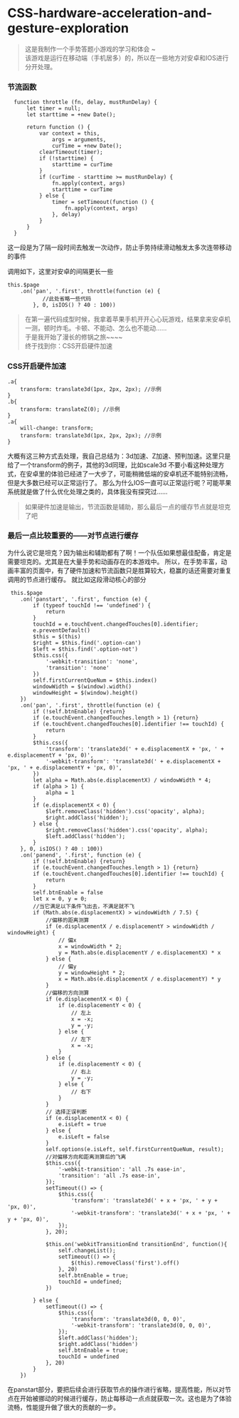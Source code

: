# CSS-hardware-acceleration-and-gesture-exploration
> 这是我制作一个手势答题小游戏的学习和体会 ~ <br/>
> 该游戏是运行在移动端（手机居多）的，所以在一些地方对安卓和IOS进行分开处理。

<h3>节流函数</h3>

      function throttle (fn, delay, mustRunDelay) {
          let timer = null;
          let starttime = +new Date();

          return function () {
              var context = this,
                  args = arguments,
                  curTime = +new Date();
              clearTimeout(timer);
              if (!starttime) {
                  starttime = curTime
              }
              if (curTime - starttime >= mustRunDelay) {
                  fn.apply(context, args)
                  starttime = curTime
              } else {
                  timer = setTimeout(function () {
                      fn.apply(context, args)
                  }, delay)
              }
          }
      }
  
这一段是为了隔一段时间去触发一次动作，防止手势持续滑动触发太多次连带移动的事件

调用如下，这里对安卓的间隔更长一些

    this.$page
        .on('pan', '.first', throttle(function (e) {
               //此处省略一些代码
            }, 0, isIOS() ? 40 : 100))


> 在第一遍代码成型时候，我拿着苹果手机开开心心玩游戏，结果拿来安卓机一测，顿时炸毛。卡顿、不能动、怎么也不能动……<br/>
> 于是我开始了漫长的修锅之旅~~~~ <br/>
> 终于找到你：CSS开启硬件加速

<h3>CSS开启硬件加速</h3>

    .a{
        transform: translate3d(1px, 2px, 2px); //示例
    }
    .b{
        transform: translateZ(0); //示例
    } 
    .a{
        will-change: transform;
        transform: translate3d(1px, 2px, 2px); //示例
    }
    
大概有这三种方式去处理，我自己总结为：3d加速、Z加速、预判加速。这里只是给了一个transform的例子，其他的3d同理，比如scale3d
不要小看这种处理方式，在安卓里的体验已经进了一大步了，可能稍微低端的安卓机还不能特别流畅，但是大多数已经可以正常运行了。
那么为什么IOS一直可以正常运行呢？可能苹果系统就是做了什么优化处理之类的，具体我没有探究过……


> 如果硬件加速是输出，节流函数是辅助，那么最后一点的缓存节点就是坦克了吧

<h3>最后一点比较重要的——对节点进行缓存</h3>

为什么说它是坦克？因为输出和辅助都有了啊！一个队伍如果想最佳配备，肯定是需要坦克的。尤其是在大量手势和动画存在的本游戏中。
所以，在手势丰富，动画丰富的页面中，有了硬件加速和节流函数只是胜算较大，稳赢的话还需要对重复调用的节点进行缓存。
就比如这段滑动核心的部分

     this.$page
        .on('panstart', '.first', function (e) {
            if (typeof touchId !== 'undefined') {
                return
            }
            touchId = e.touchEvent.changedTouches[0].identifier;
            e.preventDefault()
            $this = $(this)
            $right = $this.find('.option-can')
            $left = $this.find('.option-not')
            $this.css({
                '-webkit-transition': 'none',
                'transition': 'none'
            })
            self.firstCurrentQueNum = $this.index()
            windowWidth = $(window).width()
            windowHeight = $(window).height()
        })
        .on('pan', '.first', throttle(function (e) {
            if (!self.btnEnable) {return}
            if (e.touchEvent.changedTouches.length > 1) {return}
            if (e.touchEvent.changedTouches[0].identifier !== touchId) {
                return
            }
            $this.css({
                'transform': 'translate3d(' + e.displacementX + 'px, ' + e.displacementY + 'px, 0)',
                '-webkit-transform': 'translate3d(' + e.displacementX + 'px, ' + e.displacementY + 'px, 0)',
            })
            let alpha = Math.abs(e.displacementX) / windowWidth * 4;
            if (alpha > 1) {
                alpha = 1
            }
            if (e.displacementX < 0) {
                $left.removeClass('hidden').css('opacity', alpha);
                $right.addClass('hidden');
            } else {
                $right.removeClass('hidden').css('opacity', alpha);
                $left.addClass('hidden');
            }
        }, 0, isIOS() ? 40 : 100))
        .on('panend', '.first', function (e) {
            if (!self.btnEnable) {return}
            if (e.touchEvent.changedTouches.length > 1) {return}
            if (e.touchEvent.changedTouches[0].identifier !== touchId) {
                return
            }
            self.btnEnable = false
            let x = 0, y = 0;
            //当它满足以下条件飞出去，不满足就不飞
            if (Math.abs(e.displacementX) > windowWidth / 7.5) {
                //偏移的距离测算
                if (e.displacementX / e.displacementY > windowWidth / windowHeight) {
                    // 偏x
                    x = windowWidth * 2;
                    y = Math.abs(e.displacementY / e.displacementX) * x
                } else {
                    // 偏y
                    y = windowHeight * 2;
                    x = Math.abs(e.displacementX / e.displacementY) * y
                }
                //偏移的方向测算
                if (e.displacementX < 0) {
                    if (e.displacementY < 0) {
                        // 左上
                        x = -x;
                        y = -y;
                    } else {
                        // 左下
                        x = -x;
                    }
                } else {
                    if (e.displacementY < 0) {
                        // 右上
                        y = -y;
                    } else {
                        // 右下
                    }
                }
                // 选择正误判断
                if (e.displacementX < 0) {
                    e.isLeft = true
                } else {
                    e.isLeft = false
                }
                self.options(e.isLeft, self.firstCurrentQueNum, result);
                //对偏移方向和距离测算后的飞离
                $this.css({
                    '-webkit-transition': 'all .7s ease-in',
                    'transition': 'all .7s ease-in',
                });
                setTimeout(() => {
                    $this.css({
                        'transform': 'translate3d(' + x + 'px, ' + y + 'px, 0)',
                        '-webkit-transform': 'translate3d(' + x + 'px, ' + y + 'px, 0)',
                    });
                }, 20);

                $this.on('webkitTransitionEnd transitionEnd', function(){
                    self.changeList();
                    setTimeout(() => {
                        $(this).removeClass('first').off()
                    }, 20)
                    self.btnEnable = true;
                    touchId = undefined;
                })

            } else {
                setTimeout(() => {
                    $this.css({
                        'transform': 'translate3d(0, 0, 0)',
                        '-webkit-transform': 'translate3d(0, 0, 0)',
                    });
                    $left.addClass('hidden');
                    $right.addClass('hidden')
                    self.btnEnable = true;
                    touchId = undefined
                }, 20)
            }
        })
  
在panstart部分，要把后续会进行获取节点的操作进行省略，提高性能，所以对节点在开始被挪动的时候进行缓存，防止每移动一点点就获取一次。这也是为了体验流畅，性能提升做了很大的贡献的一步。